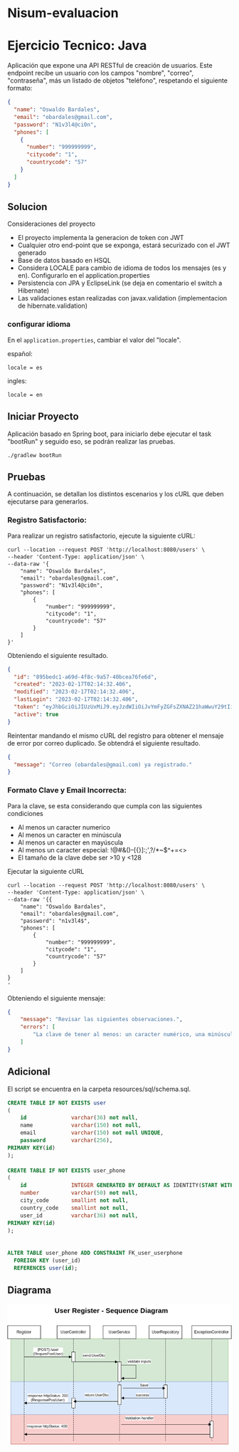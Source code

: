 # Nisum-evaluacion

# Ejercicio Tecnico: Java
Aplicación que expone una API RESTful de creación de usuarios. Este endpoint recibe un usuario con los campos "nombre", "correo", "contraseña",
más un listado de objetos "teléfono", respetando el siguiente formato:

```json
{
  "name": "Oswaldo Bardales",
  "email": "obardales@gmail.com",
  "password": "N1v3l4@ci0n",
  "phones": [
    {
      "number": "999999999",
      "citycode": "1",
      "countrycode": "57"
    }
  ]
}
```

## Solucion
Consideraciones del proyecto

* El proyecto implementa la generacion de token con JWT
* Cualquier otro end-point que se exponga, estará securizado con el JWT generado
* Base de datos basado en HSQL
* Considera LOCALE para cambio de idioma de todos los mensajes (es y en). Configurarlo en el application.properties
* Persistencia con JPA y EclipseLink (se deja en comentario el switch a Hibernate)
* Las validaciones estan realizadas con javax.validation (implementacion de hibernate.validation)


### configurar idioma
En el ```application.properties```, cambiar el valor del "locale".

español:
```properties 
locale = es 
```

ingles:
```properties
locale = en
```


## Iniciar Proyecto
Aplicación basado en Spring boot, para iniciarlo debe ejecutar el task "bootRun" y seguido eso, se podrán realizar las pruebas.
```shell
./gradlew bootRun
```


## Pruebas
A continuación, se detallan los  distintos escenarios y los cURL que deben ejecutarse para generarlos.


### Registro Satisfactorio:
Para realizar un registro satisfactorio, ejecute la siguiente cURL:
```shell
curl --location --request POST 'http://localhost:8080/users' \
--header 'Content-Type: application/json' \
--data-raw '{
    "name": "Oswaldo Bardales",
    "email": "obardales@gmail.com",
    "password": "N1v3l4@ci0n",
    "phones": [
        {
            "number": "999999999",
            "citycode": "1",
            "countrycode": "57"
        }
    ]
}'
```
Obteniendo el siguiente resultado.
```json
{
  "id": "895bedc1-a69d-4f8c-9a57-40bcea76fe6d",
  "created": "2023-02-17T02:14:32.406",
  "modified": "2023-02-17T02:14:32.406",
  "lastLogin": "2023-02-17T02:14:32.406",
  "token": "eyJhbGciOiJIUzUxMiJ9.eyJzdWIiOiJvYmFyZGFsZXNAZ21haWwuY29tIiwiZXhwIjoxNjc2NzA0NDcyLCJpYXQiOjE2NzY2MTgwNzJ9.QAjPXT9Rns5kQUXRhZPkPtPdV522zDjFTY_5nZpl9fF5Od4rfyn2j4J-7nTMFU_N1tw9A_OUPnq1lsOvI5qu8g",
  "active": true
}
```

Reintentar mandando el mismo cURL del registro para obtener el mensaje de error por correo duplicado. Se obtendrá el siguiente resultado.
```json
{
  "message": "Correo (obardales@gmail.com) ya registrado."
}
```



### Formato Clave y Email Incorrecta:
Para la clave, se esta considerando que cumpla con las siguientes condiciones

* Al menos un caracter numerico
* Al menos un caracter en minúscula
* Al menos un caracter en mayúscula
* Al menos un caracter especial: !@#&()–[{}]:;',?/*~$^+=<>
* El tamaño de la clave debe ser >10 y <128

Ejecutar la siguiente cURL
```shell
curl --location --request POST 'http://localhost:8080/users' \
--header 'Content-Type: application/json' \
--data-raw '{{
    "name": "Oswaldo Bardales",
    "email": "obardales@gmail.com",
    "password": "n1v3l4$",
    "phones": [
        {
            "number": "999999999",
            "citycode": "1",
            "countrycode": "57"
        }
    ]
}
'
```
Obteniendo el siguiente mensaje:
```json
{
    "message": "Revisar las siguientes observaciones.",
    "errors": [
        "La clave de tener al menos: un caracter numérico, una minúscula, una mayúscula, un caracter especial ! @ # & ( ), y tener entre 10 a 128 caracteres."
    ]
}
```

## Adicional
El script se encuentra en la carpeta resources/sql/schema.sql.

``` sql
CREATE TABLE IF NOT EXISTS user
(
    id              varchar(36) not null,
    name            varchar(150) not null,
    email           varchar(150) not null UNIQUE,
    password        varchar(256),
PRIMARY KEY(id)
);

CREATE TABLE IF NOT EXISTS user_phone
(
    id              INTEGER GENERATED BY DEFAULT AS IDENTITY(START WITH 1, INCREMENT BY 1),
    number          varchar(50) not null,
    city_code       smallint not null,
    country_code    smallint not null,
    user_id         varchar(36) not null,
PRIMARY KEY(id)
);


ALTER TABLE user_phone ADD CONSTRAINT FK_user_userphone
  FOREIGN KEY (user_id)
  REFERENCES user(id);
```


## Diagrama
![diagram](diagrama/diagrama-sequencia.png)
